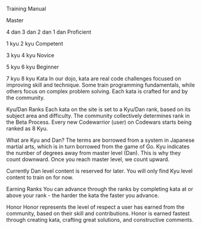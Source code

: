 Training Manual

Master

4 dan
3 dan
2 dan
1 dan
Proficient

1 kyu
2 kyu
Competent

3 kyu
4 kyu
Novice

5 kyu
6 kyu
Beginner

7 kyu
8 kyu
Kata
In our dojo, kata are real code challenges focused on improving skill and technique. Some train programming fundamentals, while others focus on complex problem solving. Each kata is crafted for and by the community.

Kyu/Dan Ranks
Each kata on the site is set to a Kyu/Dan rank, based on its subject area and difficulty. The community collectively determines rank in the Beta Process. Every new Codewarrior (user) on Codewars starts being ranked as 8 Kyu.

What are Kyu and Dan? The terms are borrowed from a system in Japanese martial arts, which is in turn borrowed from the game of Go. Kyu indicates the number of degrees away from master level (Dan). This is why they count downward. Once you reach master level, we count upward.

Currently Dan level content is reserved for later. You will only find Kyu level content to train on for now.

Earning Ranks
You can advance through the ranks by completing kata at or above your rank - the harder the kata the faster you advance.

Honor
Honor represents the level of respect a user has earned from the community, based on their skill and contributions. Honor is earned fastest through creating kata, crafting great solutions, and constructive comments.